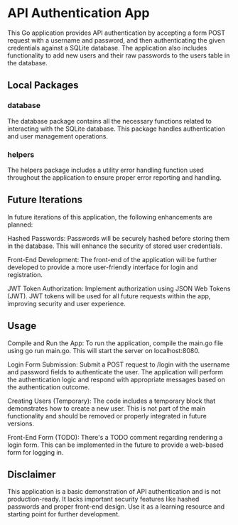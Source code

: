 # API Authentication App

This Go application provides API authentication by accepting a form POST request with a username and password, and then authenticating the given credentials against a SQLite database. The application also includes functionality to add new users and their raw passwords to the users table in the database.

## Local Packages
### database

The database package contains all the necessary functions related to interacting with the SQLite database. This package handles authentication and user management operations.

### helpers

The helpers package includes a utility error handling function used throughout the application to ensure proper error reporting and handling.

## Future Iterations

In future iterations of this application, the following enhancements are planned:

Hashed Passwords: Passwords will be securely hashed before storing them in the database. This will enhance the security of stored user credentials.

Front-End Development: The front-end of the application will be further developed to provide a more user-friendly interface for login and registration.

JWT Token Authorization: Implement authorization using JSON Web Tokens (JWT). JWT tokens will be used for all future requests within the app, improving security and user experience.

## Usage

Compile and Run the App: To run the application, compile the main.go file using go run main.go. This will start the server on localhost:8080.

Login Form Submission: Submit a POST request to /login with the username and password fields to authenticate the user. The application will perform the authentication logic and respond with appropriate messages based on the authentication outcome.

Creating Users (Temporary): The code includes a temporary block that demonstrates how to create a new user. This is not part of the main functionality and should be removed or properly integrated in future versions.

Front-End Form (TODO): There's a TODO comment regarding rendering a login form. This can be implemented in the future to provide a web-based form for logging in.

## Disclaimer

This application is a basic demonstration of API authentication and is not production-ready. It lacks important security features like hashed passwords and proper front-end design. Use it as a learning resource and starting point for further development.